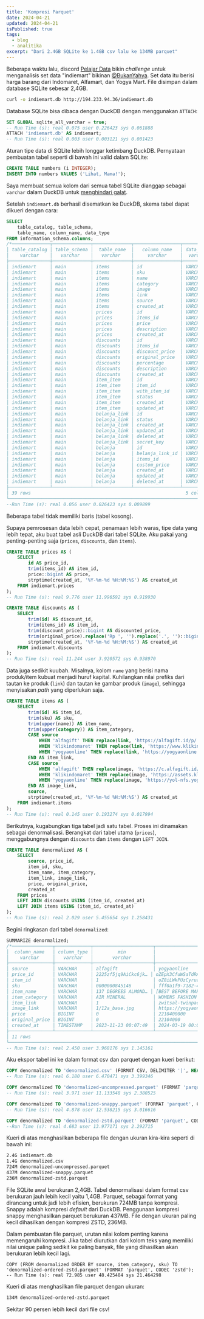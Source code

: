```yaml
---
title: 'Kompresi Parquet'
date: 2024-04-21
updated: 2024-04-21
isPublished: true
tags:
  - blog
  - analitika
excerpt: "Dari 2.4GB SQLite ke 1.4GB csv lalu ke 134MB parquet"
---
```


Beberapa waktu lalu, discord [Pelajar Data](https://discord.com/invite/HFzeFKxKz3) bikin *challenge* untuk menganalisis set data "indiemart" bikinan [@BukanYahya](https://twitter.com/BukanYahya/status/1764681516603613305). Set data itu berisi harga barang dari Indomaret, Alfamart, dan Yogya Mart. File disimpan dalam database SQLite sebesar 2,4GB.

```bash
curl -o indiemart.db http://194.233.94.36/indiemart.db
```

Database SQLite bisa dibaca dengan DuckDB dengan menggunakan `ATTACH`:

```sql
SET GLOBAL sqlite_all_varchar = true;
-- Run Time (s): real 0.075 user 0.226423 sys 0.061888
ATTACH 'indiemart.db' AS indiemart;
-- Run Time (s): real 0.003 user 0.003121 sys 0.001423
```

Aturan tipe data di SQLite lebih longgar ketimbang DuckDB. Pernyataan pembuatan tabel seperti di bawah ini valid dalam SQLite:

```sql
CREATE TABLE numbers (i INTEGER);
INSERT INTO numbers VALUES ('Lihat, Mama!');
```
Saya membuat semua kolom dari semua tabel SQLite dianggap sebagai `varchar` dalam DuckDB untuk [menghindari galat](https://duckdb.org/docs/extensions/sqlite.html#data-types).

Setelah `indiemart.db` berhasil disematkan ke DuckDB, skema tabel dapat dikueri dengan cara:

```sql
SELECT
    table_catalog, table_schema,
    table_name, column_name, data_type
FROM information_schema.columns;
/*──────────────┬──────────────┬──────────────┬─────────────────┬───────────┐
│ table_catalog │ table_schema │  table_name  │   column_name   │ data_type │
│    varchar    │   varchar    │   varchar    │     varchar     │  varchar  │
├───────────────┼──────────────┼──────────────┼─────────────────┼───────────┤
│ indiemart     │ main         │ items        │ id              │ VARCHAR   │
│ indiemart     │ main         │ items        │ sku             │ VARCHAR   │
│ indiemart     │ main         │ items        │ name            │ VARCHAR   │
│ indiemart     │ main         │ items        │ category        │ VARCHAR   │
│ indiemart     │ main         │ items        │ image           │ VARCHAR   │
│ indiemart     │ main         │ items        │ link            │ VARCHAR   │
│ indiemart     │ main         │ items        │ source          │ VARCHAR   │
│ indiemart     │ main         │ items        │ created_at      │ VARCHAR   │
│ indiemart     │ main         │ prices       │ id              │ VARCHAR   │
│ indiemart     │ main         │ prices       │ items_id        │ VARCHAR   │
│ indiemart     │ main         │ prices       │ price           │ VARCHAR   │
│ indiemart     │ main         │ prices       │ description     │ VARCHAR   │
│ indiemart     │ main         │ prices       │ created_at      │ VARCHAR   │
│ indiemart     │ main         │ discounts    │ id              │ VARCHAR   │
│ indiemart     │ main         │ discounts    │ items_id        │ VARCHAR   │
│ indiemart     │ main         │ discounts    │ discount_price  │ VARCHAR   │
│ indiemart     │ main         │ discounts    │ original_price  │ VARCHAR   │
│ indiemart     │ main         │ discounts    │ percentage      │ VARCHAR   │
│ indiemart     │ main         │ discounts    │ description     │ VARCHAR   │
│ indiemart     │ main         │ discounts    │ created_at      │ VARCHAR   │
│ indiemart     │ main         │ item_item    │ id              │ VARCHAR   │
│ indiemart     │ main         │ item_item    │ item_id         │ VARCHAR   │
│ indiemart     │ main         │ item_item    │ with_item_id    │ VARCHAR   │
│ indiemart     │ main         │ item_item    │ status          │ VARCHAR   │
│ indiemart     │ main         │ item_item    │ created_at      │ VARCHAR   │
│ indiemart     │ main         │ item_item    │ updated_at      │ VARCHAR   │
│ indiemart     │ main         │ belanja_link │ id              │ VARCHAR   │
│ indiemart     │ main         │ belanja_link │ status          │ VARCHAR   │
│ indiemart     │ main         │ belanja_link │ created_at      │ VARCHAR   │
│ indiemart     │ main         │ belanja_link │ updated_at      │ VARCHAR   │
│ indiemart     │ main         │ belanja_link │ deleted_at      │ VARCHAR   │
│ indiemart     │ main         │ belanja_link │ secret_key      │ VARCHAR   │
│ indiemart     │ main         │ belanja      │ id              │ VARCHAR   │
│ indiemart     │ main         │ belanja      │ belanja_link_id │ VARCHAR   │
│ indiemart     │ main         │ belanja      │ items_id        │ VARCHAR   │
│ indiemart     │ main         │ belanja      │ custom_price    │ VARCHAR   │
│ indiemart     │ main         │ belanja      │ created_at      │ VARCHAR   │
│ indiemart     │ main         │ belanja      │ updated_at      │ VARCHAR   │
│ indiemart     │ main         │ belanja      │ deleted_at      │ VARCHAR   │
├───────────────┴──────────────┴──────────────┴─────────────────┴───────────┤
│ 39 rows                                                         5 columns │
└──────────────────────────────────────────────────────────────────────────*/
--Run Time (s): real 0.056 user 0.026423 sys 0.009899
```

Beberapa tabel tidak memiliki baris (tabel kosong).

Supaya pemrosesan data lebih cepat, penamaan lebih waras, tipe data yang lebih tepat, aku buat tabel asli DuckDB dari tabel SQLite. Aku pakai yang penting-penting saja (`prices`, `discounts`, dan `items`).

```sql
CREATE TABLE prices AS (
    SELECT
        id AS price_id,
        trim(items_id) AS item_id,
        price::bigint AS price,
        strptime(created_at, '%Y-%m-%d %H:%M:%S') AS created_at
    FROM indiemart.prices
);
-- Run Time (s): real 9.776 user 11.996592 sys 0.919930
```

```sql
CREATE TABLE discounts AS (
    SELECT
        trim(id) AS discount_id,
        trim(items_id) AS item_id,
        trim(discount_price)::bigint AS discounted_price,
        trim(original_price).replace('Rp ', '').replace('.', '')::bigint AS original_price,
        strptime(created_at, '%Y-%m-%d %H:%M:%S') AS created_at
    FROM indiemart.discounts
);
-- Run Time (s): real 11.244 user 3.920572 sys 0.938970
```

Data juga sedikit kuubah. Misalnya, kolom `name` yang berisi nama produk/item kubuat menjadi huruf kapital. Kuhilangkan nilai prefiks dari tautan ke produk (`link`) dan tautan ke gambar produk (`image`), sehingga menyisakan *path* yang diperlukan saja.

```sql
CREATE TABLE items AS (
    SELECT
        trim(id) AS item_id,
        trim(sku) AS sku,
        trim(upper(name)) AS item_name,
        trim(upper(category)) AS item_category,
        CASE source
            WHEN 'alfagift' THEN replace(link, 'https://alfagift.id/p/', '')
            WHEN 'klikindomaret' THEN replace(link, 'https://www.klikindomaret.com/product/', '')
            WHEN 'yogyaonline' THEN replace(link, 'https://yogyaonline.co.id/', '')
        END AS item_link,
        CASE source
            WHEN 'alfagift' THEN replace(image, 'https://c.alfagift.id/product/', '')
            WHEN 'klikindomaret' THEN replace(image, 'https://assets.klikindomaret.com/products/', '')
            WHEN 'yogyaonline' THEN replace(image, 'https://yol-nfs.yogyaonline.co.id/media/catalog/product/cache/', '')
        END AS image_link,
        source,
        strptime(created_at, '%Y-%m-%d %H:%M:%S') AS created_at
    FROM indiemart.items
);
-- Run Time (s): real 0.145 user 0.193274 sys 0.017994
```

Berikutnya, kugabungkan tiga tabel jadi satu tabel. Proses ini dinamakan sebagai denormalisasi. Berangkat dari tabel utama (`prices`), menggabungnya dengan `discounts` dan `items` dengan `LEFT JOIN`.

```sql
CREATE TABLE denormalized AS (
    SELECT
        source, price_id,
        item_id, sku,
        item_name, item_category,
        item_link, image_link,
        price, original_price,
        created_at
    FROM prices
    LEFT JOIN discounts USING (item_id, created_at)
    LEFT JOIN items USING (item_id, created_at)
);
-- Run Time (s): real 2.029 user 5.455654 sys 1.258431
```

Begini ringkasan dari tabel `denormalized`:

```sql
SUMMARIZE denormalized;
/*───────────────┬─────────────┬──────────────────────┬────────────────────────────────────────────────────────────────────────────────────────────────────────┬───────────────┬────────────────────┬────────────────────┬─────────┬─────────┬─────────┬─────────┬─────────────────┐
│  column_name   │ column_type │         min          │                                                  max                                                   │ approx_unique │        avg         │        std         │   q25   │   q50   │   q75   │  count  │ null_percentage │
│    varchar     │   varchar   │       varchar        │                                                varchar                                                 │     int64     │      varchar       │      varchar       │ varchar │ varchar │ varchar │  int64  │  decimal(9,2)   │
├────────────────┼─────────────┼──────────────────────┼────────────────────────────────────────────────────────────────────────────────────────────────────────┼───────────────┼────────────────────┼────────────────────┼─────────┼─────────┼─────────┼─────────┼─────────────────┤
│ source         │ VARCHAR     │ alfagift             │ yogyaonline                                                                                            │             3 │                    │                    │         │         │         │ 7122780 │            0.00 │
│ price_id       │ VARCHAR     │ 2225zf5jq9AiCkc6jk… │ oZEpX3CfuWSaTdRAUkSW7i                                                                                 │       7025679 │                    │                    │         │         │         │ 7122780 │            0.00 │
│ item_id        │ VARCHAR     │ 1                    │ oZ8iLWkPUzCyruaQ7Ryqtk                                                                                 │         34433 │                    │                    │         │         │         │ 7122780 │            0.00 │
│ sku            │ VARCHAR     │ 0000000845146        │ fff0a1f9-7182-4985-91e0-bd1577b8a282                                                                   │         34754 │                    │                    │         │         │         │ 7122780 │            0.00 │
│ item_name      │ VARCHAR     │ 137 DEGREES ALMOND… │ [BEST BEFORE MARET 2024] NUTRIBOOST MINUMAN SUSU RASA STROBERI / ORANGE 300 ML\t                       │         33617 │                    │                    │         │         │         │ 7122780 │            0.00 │
│ item_category  │ VARCHAR     │ AIR MINERAL          │ WOMENS FASHION                                                                                         │            90 │                    │                    │         │         │         │ 7122780 │            0.00 │
│ item_link      │ VARCHAR     │ 1                    │ zwitsal-twinpack-hb-aloe-pch-2x400ml-62735624-1c6.html                                                 │         35148 │                    │                    │         │         │         │ 7122780 │            0.00 │
│ image_link     │ VARCHAR     │ 1/12a_base.jpg       │ https://yogyaonline.co.id/pub/static/frontend/Toserbayogya-New/default/id_ID/Magento_Catalog/images/… │         33871 │                    │                    │         │         │         │ 7122780 │            0.00 │
│ price          │ BIGINT      │ 0                    │ 2210400000                                                                                             │          7078 │ 214084.14595663492 │ 10357280.478508933 │ 9003    │ 18276   │ 38142   │ 7122780 │            0.00 │
│ original_price │ BIGINT      │ 0                    │ 22104000                                                                                               │          3104 │ 27446.506682012736 │ 139778.05435224116 │ 0       │ 12062   │ 30533   │ 7122780 │            0.00 │
│ created_at     │ TIMESTAMP   │ 2023-11-23 00:07:49  │ 2024-03-19 00:07:42                                                                                    │         81561 │                    │                    │         │         │         │ 7122780 │            0.00 │
├────────────────┴─────────────┴──────────────────────┴────────────────────────────────────────────────────────────────────────────────────────────────────────┴───────────────┴────────────────────┴────────────────────┴─────────┴─────────┴─────────┴─────────┴─────────────────┤
│ 11 rows                                                                                                                                                                                                                                                               12 columns │
└─────────────────────────────────────────────────────────────────────────────────────────────────────────────────────────────────────────────────────────────────────────────────────────────────────────────────────────────────────────────────────────────────────────────────*/
-- Run Time (s): real 2.450 user 3.968176 sys 1.145161
```

Aku ekspor tabel ini ke dalam format csv dan parquet dengan kueri berikut:

```sql
COPY denormalized TO 'denormalized.csv' (FORMAT CSV, DELIMITER '|', HEADER);
-- Run Time (s): real 6.180 user 6.470471 sys 3.399346

COPY denormalized TO 'denormalized-uncompressed.parquet' (FORMAT 'parquet', CODEC 'uncompressed');
-- Run Time (s): real 3.971 user 11.133548 sys 2.380525

COPY denormalized TO 'denormalized-snappy.parquet' (FORMAT 'parquet', CODEC 'snappy');
-- Run Time (s): real 4.878 user 12.538215 sys 3.016616

COPY denormalized TO 'denormalized-zstd.parquet' (FORMAT 'parquet', CODEC 'zstd');
--Run Time (s): real 4.683 user 13.977171 sys 2.292715
```

Kueri di atas menghasilkan beberapa file dengan ukuran kira-kira seperti di bawah ini:

```bash
2.4G indiemart.db
1.4G denormalized.csv
724M denormalized-uncompressed.parquet
437M denormalized-snappy.parquet
236M denormalized-zstd.parquet
```

File SQLite awal berukuran 2,4GB. Tabel denormalisasi dalam format csv berukuran jauh lebih kecil yaitu 1,4GB. Parquet, sebagai format yang dirancang untuk jadi lebih efisien, berukuran 724MB tanpa kompresi. Snappy adalah kompresi *default* dari DuckDB. Penggunaan kompresi snappy menghasilkan parquet berukuran 437MB. File dengan ukuran paling kecil dihasilkan dengan kompresi ZSTD, 236MB.

Dalam pembuatan file parquet, urutan nilai kolom penting karena memengaruhi kompresi. Jika tabel diurutkan dari kolom teks yang memiliki nilai unique paling sedikit ke paling banyak, file yang dihasilkan akan berukuran lebih kecil lagi.

```
COPY (FROM denormalized ORDER BY source, item_category, sku) TO 'denormalized-ordered-zstd.parquet' (FORMAT 'parquet', CODEC 'zstd');
-- Run Time (s): real 72.985 user 48.425484 sys 21.464298
```

Kueri di atas menghasilkan file parquet dengan ukuran:

```bash
134M denormalized-ordered-zstd.parquet
```

Sekitar 90 persen lebih kecil dari file csv!